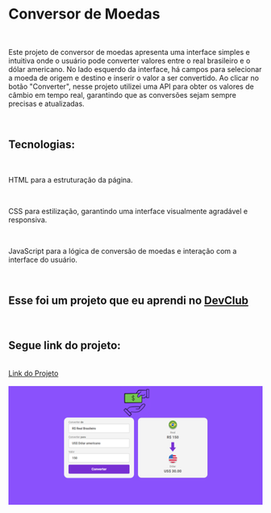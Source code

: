 <h1>Conversor de Moedas</h1>
<br>
<p>Este projeto de conversor de moedas apresenta uma interface simples e intuitiva onde o usuário pode converter valores entre o real brasileiro e o dólar americano. No lado esquerdo da interface, há campos para selecionar a moeda de origem e destino e inserir o valor a ser convertido. Ao clicar no botão "Converter", nesse projeto utilizei uma API para obter os valores de câmbio em tempo real, garantindo que as conversões sejam sempre precisas e atualizadas.

</p>
<br>
<h2>Tecnologias:</h2>
<br>
<p>HTML para a estruturação da página.</p>
<br>
<p>CSS para estilização, garantindo uma interface visualmente agradável e responsiva.</p>
<br>
<p>JavaScript para a lógica de conversão de moedas e interação com a interface do usuário.</p>
<br>
<h2>Esse foi um projeto que eu aprendi no <a href="https://rodolfomori.com.br/devclub">DevClub</a></h2>
<br>
<h2>Segue link do projeto:</h2>
<br>
<a href="https://samukanm.github.io/conversor-de-moeda/">Link do Projeto
<br>
<br>
<img src="https://github.com/samukanm/conversor-de-moeda/blob/main/assets/print%20conversor.PNG?raw=true">
